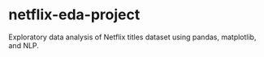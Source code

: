 # netflix-eda-project
Exploratory data analysis of Netflix titles dataset using pandas, matplotlib, and NLP.
